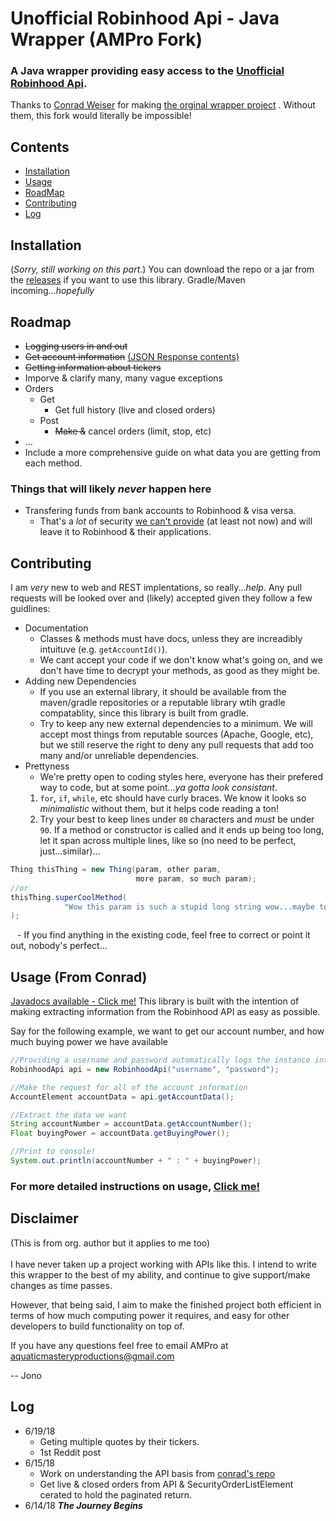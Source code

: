 # Unofficial Robinhood Api - Java Wrapper (AMPro Fork)
### A Java wrapper providing easy access to the [Unofficial Robinhood Api](https://github.com/sanko/Robinhood).

Thanks to [Conrad Weiser](https://github.com/ConradWeiser) for making
[the orginal wrapper project](https://github.com/ConradWeiser/Unofficial-Robinhood-Api)
. Without them, this fork would literally be impossible!

## Contents
- [Installation](#INSTALL)
- [Usage](#USAGE)
- [RoadMap](#RDMP)
- [Contributing](#CONTR)
- [Log](#LOG)

<a name='INSTALL'></a>
## Installation
(*Sorry, still working on this part*.)
You can download the repo or a jar from the
[releases](https://github.com/AquaticMasteryProductions/Robinhood-Api-Java/releases)
if you want to use this library. Gradle/Maven incoming...*hopefully*

<a name='RDMP'></a>
## Roadmap
-  ~~Logging users in and out~~
- ~~Get account information~~
[(JSON Response contents)](https://github.com/sanko/Robinhood/blob/master/Account.md#gather-list-of-accounts)
- ~~Getting information about tickers~~
- Imporve & clarify many, many vague exceptions
- Orders
    - Get
        - Get full history (live and closed orders)
    - Post
        - ~~Make &~~ cancel orders (limit, stop, etc)
- ...
- Include a more comprehensive guide on what data you are getting from each method.

### Things that will likely *never* happen here
- Transfering funds from bank accounts to Robinhood & visa versa.
    - That's a *lot* of security
    [we can't provide](https://www.youtube.com/watch?v=2bVhjOcz0s0)
    (at least not now) and will leave it to Robinhood & their applications.

<a name='CONTR'></a>
## Contributing
I am *very* new to web and REST implentations, so really...*help*.
Any pull requests will be looked over and (likely) accepted given they follow
a few guidlines:

- Documentation
    - Classes & methods must have docs, unless they are increadibly
    intuituve (e.g. ``getAccountId()``).
    - We cant accept your code if we don't know what's going on, and we don't
    have time to decrypt your methods, as good as they might be.
- Adding new Dependencies
    - If you use an external library, it should be available from the
    maven/gradle repositories or a reputable library wtih gradle compatablity,
    since this library is built from gradle.
    - Try to keep any new external dependencies to a minimum. We will accept
    most things from reputable sources (Apache, Google, etc), but we
    still reserve the right to deny any pull requests that add too many and/or
     unreliable dependencies.
- Prettyness
    - We're pretty open to coding styles here, everyone has their prefered way
    to code, but at some point...*ya gotta look consistant*.
    1. ``for``, ``if``, ``while``, etc should have curly braces. We know it
    looks so *minimalistic* without them, but it helps code reading a ton!
    2. Try your best to keep lines under ``80`` characters and *must* be under
    ``90``.
    If a method or constructor is called and it ends up being too long, let it
    span across multiple lines, like so (no need to be perfect, just...similar)...
```java
Thing thisThing = new Thing(param, other param,
                            more param, so much param);
//or
thisThing.superCoolMethod(
            "Wow this param is such a stupid long string wow...maybe too long?"
);
```
`` ``
    - If you find anything in the existing code, feel free to correct or point
    it out, nobody's perfect...

<a name='USAGE'></a>
## Usage (From Conrad)

[Javadocs available - Click me!](https://conradweiser.github.io/Unofficial-Robinhood-Api/)
This library is built with the intention of making extracting information from the Robinhood API as easy as possible.

Say for the following example, we want to get our account number, and how much buying power we have available

```java
//Providing a username and password automatically logs the instance into our account!
RobinhoodApi api = new RobinhoodApi("username", "password");

//Make the request for all of the account information
AccountElement accountData = api.getAccountData();

//Extract the data we want
String accountNumber = accountData.getAccountNumber();
Float buyingPower = accountData.getBuyingPower();

//Print to console!
System.out.println(accountNumber + " : " + buyingPower);
```

### For more detailed instructions on usage, [Click me!](https://github.com/AquaticMasteryProductions/Robinhood-Api-Java/wiki/Usage)

## Disclaimer
(This is from org. author but it applies to me too)<br><br>
I have never taken up a project working with APIs like this.
I intend to write this wrapper to the best of my ability, and continue to
give support/make changes as time passes.

However, that being said, I aim to make the finished project both efficient in
terms of how much computing power it requires, and easy for other developers to
build functionality on top of.

If you have any questions feel free to email AMPro at
aquaticmasteryproductions@gmail.com

-- Jono

<a name='LOG'><a/>
## Log
- 6/19/18
    - Geting multiple quotes by their tickers.
    - 1st Reddit post
- 6/15/18
    - Work on understanding the API basis from
    [conrad's repo](https://github.com/ConradWeiser/Unofficial-Robinhood-Api)
    - Get live & closed orders from API & SecurityOrderListElement cerated to
    hold the paginated return.
- 6/14/18 ***The Journey Begins***



